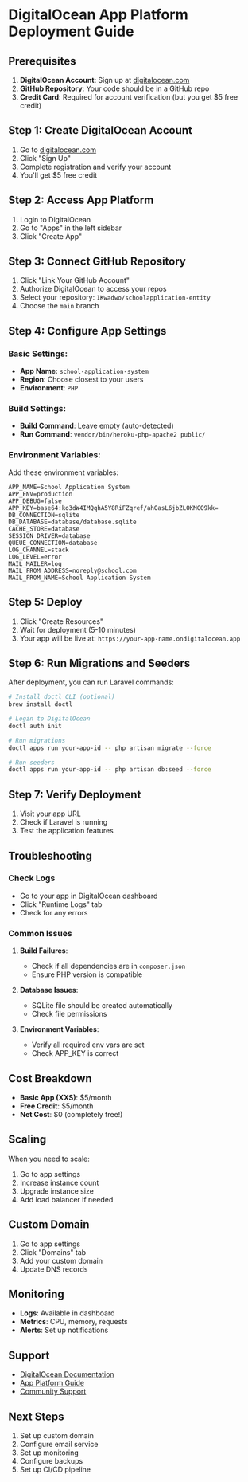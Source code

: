 # DigitalOcean App Platform Deployment Guide

## Prerequisites

1. **DigitalOcean Account**: Sign up at [digitalocean.com](https://digitalocean.com)
2. **GitHub Repository**: Your code should be in a GitHub repo
3. **Credit Card**: Required for account verification (but you get $5 free credit)

## Step 1: Create DigitalOcean Account

1. Go to [digitalocean.com](https://digitalocean.com)
2. Click "Sign Up"
3. Complete registration and verify your account
4. You'll get $5 free credit

## Step 2: Access App Platform

1. Login to DigitalOcean
2. Go to "Apps" in the left sidebar
3. Click "Create App"

## Step 3: Connect GitHub Repository

1. Click "Link Your GitHub Account"
2. Authorize DigitalOcean to access your repos
3. Select your repository: `1Kwadwo/schoolapplication-entity`
4. Choose the `main` branch

## Step 4: Configure App Settings

### Basic Settings:

-   **App Name**: `school-application-system`
-   **Region**: Choose closest to your users
-   **Environment**: `PHP`

### Build Settings:

-   **Build Command**: Leave empty (auto-detected)
-   **Run Command**: `vendor/bin/heroku-php-apache2 public/`

### Environment Variables:

Add these environment variables:

```
APP_NAME=School Application System
APP_ENV=production
APP_DEBUG=false
APP_KEY=base64:ko3dW4IMQqhA5Y8RiFZqref/ahOasL6jbZLOKMCO9kk=
DB_CONNECTION=sqlite
DB_DATABASE=database/database.sqlite
CACHE_STORE=database
SESSION_DRIVER=database
QUEUE_CONNECTION=database
LOG_CHANNEL=stack
LOG_LEVEL=error
MAIL_MAILER=log
MAIL_FROM_ADDRESS=noreply@school.com
MAIL_FROM_NAME=School Application System
```

## Step 5: Deploy

1. Click "Create Resources"
2. Wait for deployment (5-10 minutes)
3. Your app will be live at: `https://your-app-name.ondigitalocean.app`

## Step 6: Run Migrations and Seeders

After deployment, you can run Laravel commands:

```bash
# Install doctl CLI (optional)
brew install doctl

# Login to DigitalOcean
doctl auth init

# Run migrations
doctl apps run your-app-id -- php artisan migrate --force

# Run seeders
doctl apps run your-app-id -- php artisan db:seed --force
```

## Step 7: Verify Deployment

1. Visit your app URL
2. Check if Laravel is running
3. Test the application features

## Troubleshooting

### Check Logs

-   Go to your app in DigitalOcean dashboard
-   Click "Runtime Logs" tab
-   Check for any errors

### Common Issues

1. **Build Failures**:

    - Check if all dependencies are in `composer.json`
    - Ensure PHP version is compatible

2. **Database Issues**:

    - SQLite file should be created automatically
    - Check file permissions

3. **Environment Variables**:
    - Verify all required env vars are set
    - Check APP_KEY is correct

## Cost Breakdown

-   **Basic App (XXS)**: $5/month
-   **Free Credit**: $5/month
-   **Net Cost**: $0 (completely free!)

## Scaling

When you need to scale:

1. Go to app settings
2. Increase instance count
3. Upgrade instance size
4. Add load balancer if needed

## Custom Domain

1. Go to app settings
2. Click "Domains" tab
3. Add your custom domain
4. Update DNS records

## Monitoring

-   **Logs**: Available in dashboard
-   **Metrics**: CPU, memory, requests
-   **Alerts**: Set up notifications

## Support

-   [DigitalOcean Documentation](https://docs.digitalocean.com/)
-   [App Platform Guide](https://docs.digitalocean.com/products/app-platform/)
-   [Community Support](https://www.digitalocean.com/community/)

## Next Steps

1. Set up custom domain
2. Configure email service
3. Set up monitoring
4. Configure backups
5. Set up CI/CD pipeline
